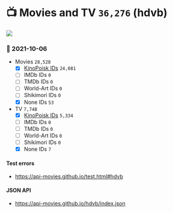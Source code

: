 # :tv: Movies and TV `36,276` (hdvb)

<a href="https://API-Movies.github.io"><img src="https://API-Movies.github.io/banner.png?cache"></a>

### :date: 2021-10-06
- Movies `28,528`
  - [x] <a href="https://API-Movies.github.io/hdvb/movie_kinopoisk_ids.json">KinoPoisk IDs</a> `24,081`
  - [ ] IMDb IDs `0`
  - [ ] TMDb IDs `0`
  - [ ] World-Art IDs `0`
  - [ ] Shikimori IDs `0`
  - [x] None IDs `53`
- TV `7,748`
  - [x] <a href="https://API-Movies.github.io/hdvb/tv_kinopoisk_ids.json">KinoPoisk IDs</a> `5,334`
  - [ ] IMDb IDs `0`
  - [ ] TMDb IDs `0`
  - [ ] World-Art IDs `0`
  - [ ] Shikimori IDs `0`
  - [x] None IDs `7`
#### Test errors
- <a href='https://api-movies.github.io/test.html#hdvb'>https://api-movies.github.io/test.html#hdvb</a>
#### JSON API
- <a href='https://api-movies.github.io/hdvb/index.json'>https://api-movies.github.io/hdvb/index.json</a>
